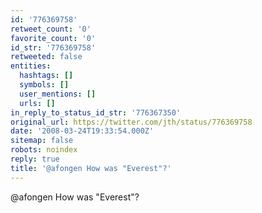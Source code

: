 ```yaml
---
id: '776369758'
retweet_count: '0'
favorite_count: '0'
id_str: '776369758'
retweeted: false
entities:
  hashtags: []
  symbols: []
  user_mentions: []
  urls: []
in_reply_to_status_id_str: '776367350'
original_url: https://twitter.com/jth/status/776369758
date: '2008-03-24T19:33:54.000Z'
sitemap: false
robots: noindex
reply: true
title: '@afongen How was "Everest"?'
---
```


@afongen How was "Everest"?